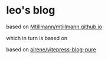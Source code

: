 # leo's blog

based on [Mtillmann/mtillmann.github.io](https://github.com/Mtillmann/mtillmann.github.io)

which in turn is based on

based on [airene/vitepress-blog-pure](https://github.com/airene/vitepress-blog-pure)
